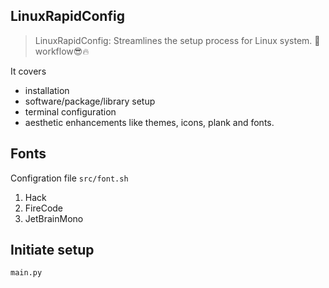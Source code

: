 ## LinuxRapidConfig
> LinuxRapidConfig: Streamlines the setup process for Linux system.
> 🚀 workflow😎🔥

It covers 
- installation
- software/package/library setup
- terminal configuration
- aesthetic enhancements like themes, icons, plank and fonts.

## Fonts
Configration file `src/font.sh`
1. Hack
2. FireCode
3. JetBrainMono

## Initiate setup
```python
main.py
```